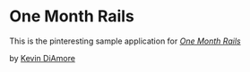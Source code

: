 # One Month Rails

This is the pinteresting sample application for
[*One Month Rails*](http://onemonthrails.com)

by [Kevin DiAmore](http://www.amyandkev.in)